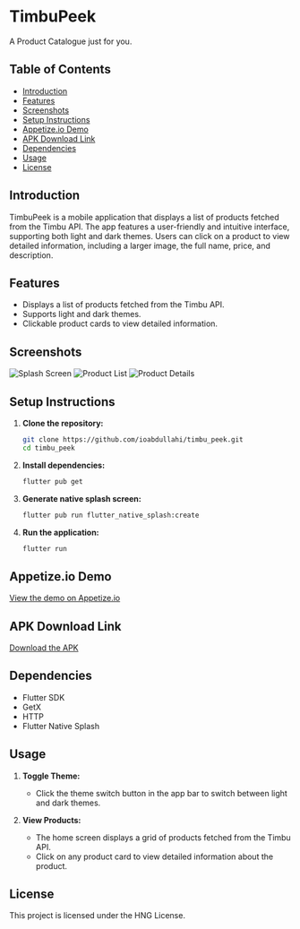 # TimbuPeek

A Product Catalogue just for you.

## Table of Contents

- [Introduction](#introduction)
- [Features](#features)
- [Screenshots](#screenshots)
- [Setup Instructions](#setup-instructions)
- [Appetize.io Demo](#appetizeio-demo)
- [APK Download Link](#apk-download-link)
- [Dependencies](#dependencies)
- [Usage](#usage)
- [License](#license)

## Introduction

TimbuPeek is a mobile application that displays a list of products fetched from the Timbu API. The app features a user-friendly and intuitive interface, supporting both light and dark themes. Users can click on a product to view detailed information, including a larger image, the full name, price, and description.

## Features

- Displays a list of products fetched from the Timbu API.
- Supports light and dark themes.
- Clickable product cards to view detailed information.

## Screenshots

![Splash Screen](assets/splash_screen.png)
![Product List](assets/product_list.png)
![Product Details](assets/product_details.png)

## Setup Instructions

1. **Clone the repository:**

    ```bash
    git clone https://github.com/ioabdullahi/timbu_peek.git
    cd timbu_peek
    ```

2. **Install dependencies:**

    ```bash
    flutter pub get
    ```

3. **Generate native splash screen:**

    ```bash
    flutter pub run flutter_native_splash:create
    ```

4. **Run the application:**

    ```bash
    flutter run
    ```

## Appetize.io Demo

[View the demo on Appetize.io](https://appetize.io/app/android/com.example.timbu_peek?device=pixel7&osVersion=13.0)

## APK Download Link

[Download the APK](https://drive.google.com/file/d/1w2ixmLNFommcgX9oOMcsN7etuDbaIqdA/view?usp=drive_link)

## Dependencies

- Flutter SDK
- GetX
- HTTP
- Flutter Native Splash

## Usage

1. **Toggle Theme:**
   - Click the theme switch button in the app bar to switch between light and dark themes.

2. **View Products:**
   - The home screen displays a grid of products fetched from the Timbu API.
   - Click on any product card to view detailed information about the product.

## License

This project is licensed under the HNG License.